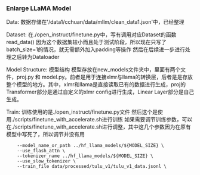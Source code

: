 ### Enlarge LLaMA Model

Data:
数据存储在'/data1/cchuan/data/mllm/clean_data1.json'中，已经整理

Dataset:
在./open_instruct/finetune.py中，写有调用对应Dataset的函数read_data()
因为这个数据集较小而且处于测试阶段，所以现在只写了batch_size=1的情况，就无需额外加入padding等操作
然后在后续进一步进行处理之后转为Dataloader

Model Structure:
模型结构
模型存放在new_models文件夹中，里面有两个文件，proj.py 和 model.py。前者是用于连接xlmr与llama的转换层，后者是是存放整个模型的地方。其中，xlmr和llama是直接读取已有的数据进行生成，proj的Transformer部分是通过自定义的xlmr config进行生成，Linear Layer部分是自己生成。

Train:
训练使用的是./open_instruct/finetune.py文件 然后这个是使用./scripts/finetune_with_accelerate.sh进行训练 
如果需要调节训练参数，可以在./scripts/finetune_with_accelerate.sh进行调整，其中这几个参数因为在原有模型中写死了，所以调节并没有用
```
    --model_name_or_path ../hf_llama_models/${MODEL_SIZE} \
    --use_flash_attn \
    --tokenizer_name ../hf_llama_models/${MODEL_SIZE} \
    --use_slow_tokenizer \
    --train_file data/processed/tulu_v1/tulu_v1_data.jsonl \
```


